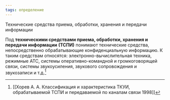 ```yaml
---
tags: определение
---
```


Технические средства приема, обработки, хранения и передачи информации 

Под **техническими средствами приема, обработки, хранения и передачи информации** **(ТСПИ)** понимают технические средства, непосредственно обрабатывающие конфиденциальную информацию. К таким средствам относятся: электронно-вычислительная техника, режимные АТС, системы оперативно-командной и громкоговорящей связи, системы звукоусиления, звукового сопровождения и звукозаписи и т.д.[^1]

[^1]:[[Хорев А. А. Классификация и характеристика ТКУИ, обрабатываемой ТСПИ и передаваемой по каналам связи 1998]]


